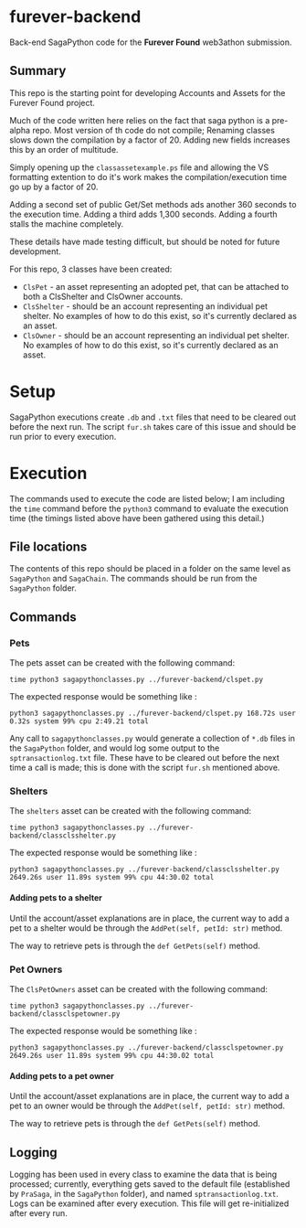 # furever-backend

Back-end SagaPython code for the **Furever Found** web3athon submission.

## Summary
This repo is the starting point for developing Accounts and Assets for the Furever Found project.

Much of the code written here relies on the fact that saga python is a pre-alpha repo. Most version of th code do not compile;
Renaming classes slows down the compilation by a factor of 20. Adding new fields increases this by an order of multitude.

Simply opening up the `classassetexample.ps` file and allowing the VS formatting extention to do it's work makes the compilation/execution time go up by a factor of 20.

Adding a second set of public Get/Set methods ads another 360 seconds to the execution time.
Adding a third adds 1,300 seconds.
Adding a fourth stalls the machine completely.

These details have made testing difficult, but should be noted for future development.

For this repo, 3 classes have been created:

- `ClsPet` - an asset representing an adopted pet, that can be attached to both a ClsShelter and ClsOwner accounts.
- `ClsShelter` - should be an account representing an individual pet shelter. No examples of how to do this exist, so it's currently declared as an asset.
- `ClsOwner` - should be an account representing an individual pet shelter. No examples of how to do this exist, so it's currently declared as an asset.

# Setup

SagaPython executions create `.db` and `.txt` files that need to be cleared out before the next run. The script `fur.sh` takes care of this issue and should be run prior to every execution.

# Execution

The commands used to execute the code are listed below; I am including the `time` command before the `python3` command to evaluate the execution time (the timings listed above have been gathered using this detail.)

## File locations

The contents of this repo should be placed in a folder on the same level as `SagaPython` and `SagaChain`. The commands should be run from the `SagaPython` folder.

## Commands

### Pets

The pets asset can be created with the following command:

`time python3 sagapythonclasses.py ../furever-backend/clspet.py `

The expected response would be something like :

`python3 sagapythonclasses.py ../furever-backend/clspet.py 168.72s user 0.32s system 99% cpu 2:49.21 total`

Any call to `sagapythonclasses.py` would generate a collection of `*.db` files in the `SagaPython` folder, and would log some output to the `sptransactionlog.txt` file.
These have to be cleared out before the next time a call is made; this is done with the script `fur.sh` mentioned above.

### Shelters

The `shelters` asset can be created with the following command:

`time python3 sagapythonclasses.py ../furever-backend/classclsshelter.py `

The expected response would be something like :

`python3 sagapythonclasses.py ../furever-backend/classclsshelter.py 2649.26s user 11.89s system 99% cpu 44:30.02 total`

#### Adding pets to a shelter

Until the account/asset explanations are in place, the current way to add a pet to a shelter would be through the `AddPet(self, petId: str)` method.

The way to retrieve pets is through the `def GetPets(self)` method.

### Pet Owners

The `ClsPetOwners` asset can be created with the following command:

`time python3 sagapythonclasses.py ../furever-backend/classclspetowner.py `

The expected response would be something like :

`python3 sagapythonclasses.py ../furever-backend/classclspetowner.py 2649.26s user 11.89s system 99% cpu 44:30.02 total`

#### Adding pets to a pet owner

Until the account/asset explanations are in place, the current way to add a pet to an owner would be through the `AddPet(self, petId: str)` method.

The way to retrieve pets is through the `def GetPets(self)` method.

## Logging

Logging has been used in every class to examine the data that is being processed; currently, everything gets saved to the
default file (established by `PraSaga`, in the `SagaPython` folder), and named `sptransactionlog.txt`. Logs can be examined after every execution.
This file will get re-initialized after every run.
